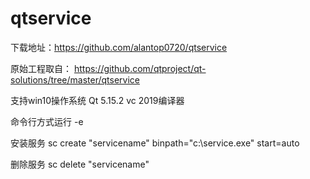 # qtservice

下载地址：https://github.com/alantop0720/qtservice


原始工程取自：
https://github.com/qtproject/qt-solutions/tree/master/qtservice



支持win10操作系统 Qt 5.15.2 vc 2019编译器


命令行方式运行 -e

安装服务
sc create "servicename" binpath="c:\service.exe" start=auto

删除服务
sc delete "servicename"



